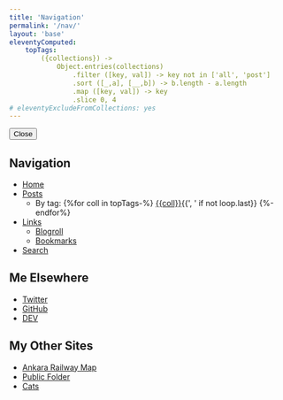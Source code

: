 ```yaml
---
title: 'Navigation'
permalink: '/nav/'
layout: 'base'
eleventyComputed:
	topTags:
		({collections}) -> 
			Object.entries(collections)
				.filter ([key, val]) -> key not in ['all', 'post']
				.sort ([_,a], [__,b]) -> b.length - a.length
				.map ([key, val]) -> key
				.slice 0, 4
# eleventyExcludeFromCollections: yes
---
```


<div><button class="menu-link" onclick="history.back()">Close</button><div>
<main>
<nav class="nav-page">

# Navigation

- [Home](/)
- [Posts](/archive/)
	+ By tag: {%for coll in topTags-%}
			[{{coll}}](/archive/{{coll}}/){{', ' if not loop.last}}
		{%-endfor%}
- [Links](/links/)
	+ [Blogroll](/links/#blogroll)
	+ [Bookmarks](/links/#bookmarks)
- [Search](/search/)

## Me Elsewhere

- [Twitter](https://twitter.com/DenizAksimsek)
- [GitHub](https://github.com/DenizAksimsek)
- [DEV](https://dev.to/DenizAksimsek)

## My Other Sites

- [Ankara Railway Map](https://ankarametro.denizaksimsek.com/)
- [Public Folder](https://public.denizaksimsek.com/)
- [Cats](https://cats.denizaksimsek.com/)

</nav>
</main>